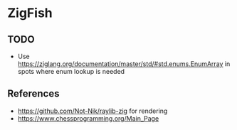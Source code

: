 # ZigFish


## TODO
- Use https://ziglang.org/documentation/master/std/#std.enums.EnumArray in spots where enum lookup is needed

## References
- https://github.com/Not-Nik/raylib-zig for rendering
- https://www.chessprogramming.org/Main_Page